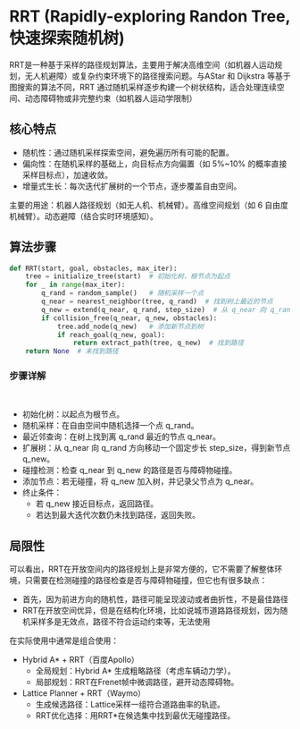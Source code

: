 # RRT (Rapidly-exploring Randon Tree, 快速探索随机树)

​​RRT​​ 是一种基于采样的路径规划算法，主要用于解决高维空间（如机器人运动规划，无人机避障）或复杂约束环境下的路径搜索问题。与AStar 和 Dijkstra 等基于图搜索的算法不同，RRT 通过随机采样逐步构建一个树状结构，适合处理连续空间、动态障碍物或非完整约束（如机器人运动学限制）

## 核心特点

+ 随机性​​：通过随机采样探索空间，避免遍历所有可能的配置。
+ ​偏向性​​：在随机采样的基础上，向目标点方向偏置（如 5%~10% 的概率直接采样目标点），加速收敛。
+ ​增量式生长​​：每次迭代扩展树的一个节点，逐步覆盖自由空间。

​主要的用途：​机器人路径规划​​（如无人机、机械臂）。高维空间规划​​（如 6 自由度机械臂）。动态避障​​（结合实时环境感知）。

## 算法步骤

```python
def RRT(start, goal, obstacles, max_iter):
    tree = initialize_tree(start)  # 初始化树，根节点为起点
    for _ in range(max_iter):
        q_rand = random_sample()   # 随机采样一个点
        q_near = nearest_neighbor(tree, q_rand)  # 找到树上最近的节点
        q_new = extend(q_near, q_rand, step_size)  # 从 q_near 向 q_rand 扩展一步
        if collision_free(q_near, q_new, obstacles):
            tree.add_node(q_new)   # 添加新节点到树
            if reach_goal(q_new, goal):
                return extract_path(tree, q_new)  # 找到路径
    return None  # 未找到路径
```

### 步骤详解​​
​
+ ​初始化树​​：以起点为根节点。
+ ​随机采样​​：在自由空间中随机选择一个点 q_rand。
+ ​最近邻查询​​：在树上找到离 q_rand 最近的节点 q_near。
+ ​扩展树​​：从 q_near 向 q_rand 方向移动一个固定步长 step_size，得到新节点 q_new。
+ ​碰撞检测​​：检查 q_near 到 q_new 的路径是否与障碍物碰撞。
+ ​添加节点​​：若无碰撞，将 q_new 加入树，并记录父节点为 q_near。
+ ​终止条件​​：
  + 若 q_new 接近目标点，返回路径。
  + 若达到最大迭代次数仍未找到路径，返回失败。

## 局限性

可以看出，RRT在开放空间内的路径规划上是非常方便的，它不需要了解整体环境，只需要在检测碰撞的路径检查是否与障碍物碰撞，但它也有很多缺点：

+ 首先，因为前进方向的随机性，路径可能呈现波动或者曲折性，不是最佳路径
+ RRT在开放空间优异，但是在结构化环境，比如说城市道路路径规划，因为随机采样多是无效点，路径不符合运动约束等，无法使用

在实际使用中通常是组合使用：

+ Hybrid A* + RRT（百度Apollo）​​
  + ​​全局规划​​：Hybrid A* 生成粗略路径（考虑车辆动力学）。
  + ​局部规划​​：RRT在Frenet帧中微调路径，避开动态障碍物。
+ Lattice Planner + RRT（Waymo）​
  + ​生成候选路径​​：Lattice采样一组符合道路曲率的轨迹。
  + ​​RRT优化选择​​：用RRT*在候选集中找到最优无碰撞路径。
